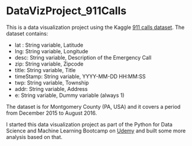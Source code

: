 # DataVizProject_911Calls
This is a data visualization project using the Kaggle [911 calls dataset](https://www.kaggle.com/mchirico/montcoalert). The dataset contains:

* lat : String variable, Latitude
* lng: String variable, Longitude
* desc: String variable, Description of the Emergency Call
* zip: String variable, Zipcode
* title: String variable, Title
* timeStamp: String variable, YYYY-MM-DD HH:MM:SS
* twp: String variable, Township
* addr: String variable, Address
* e: String variable, Dummy variable (always 1)

The dataset is for Montgomery County (PA, USA) and it covers a period from December 2015 to August 2016.

I started this data visualization project as part of the Python for Data Science and Machine Learning Bootcamp on [Udemy](https://www.udemy.com/course/python-for-data-science-and-machine-learning-bootcamp/) and built some more analysis based on that.
